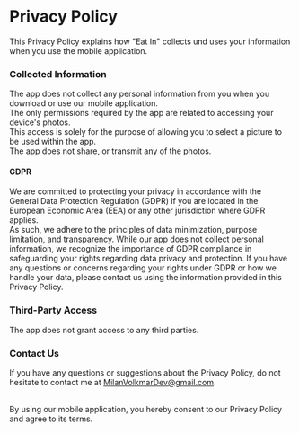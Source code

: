 # Privacy Policy

This Privacy Policy explains how "Eat In" collects und uses your information when you use the mobile application.

### Collected Information

The app does not collect any personal information from you when you download or use our mobile application. <br/>The only permissions required by the app are related to accessing your device's photos. <br/>This access is solely for the purpose of allowing you to select a picture to be used within the app. <br/>The app does not share, or transmit any of the photos.

#### GDPR
We are committed to protecting your privacy in accordance with the General Data Protection Regulation (GDPR) if you are located in the European Economic Area (EEA) or any other jurisdiction where GDPR applies. <br/>As such, we adhere to the principles of data minimization, purpose limitation, and transparency. While our app does not collect personal information, we recognize the importance of GDPR compliance in safeguarding your rights regarding data privacy and protection. If you have any questions or concerns regarding your rights under GDPR or how we handle your data, please contact us using the information provided in this Privacy Policy.

### Third-Party Access

The app does not grant access to any third parties.

### Contact Us

If you have any questions or suggestions about the Privacy Policy, do not hesitate to contact me at MilanVolkmarDev@gmail.com.

<br/>
By using our mobile application, you hereby consent to our Privacy Policy and agree to its terms.